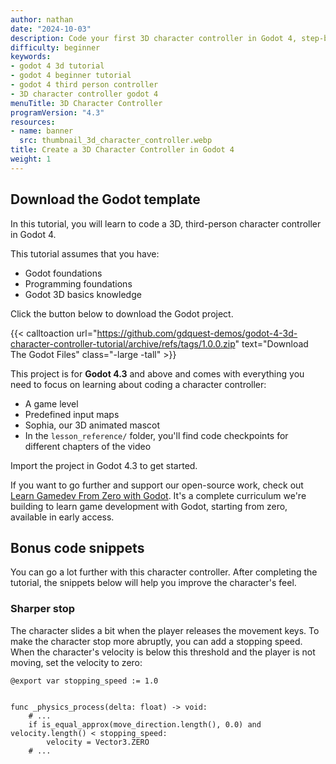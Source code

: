 ```yaml
---
author: nathan
date: "2024-10-03"
description: Code your first 3D character controller in Godot 4, step-by-step, for free!
difficulty: beginner
keywords:
- godot 4 3d tutorial
- godot 4 beginner tutorial
- godot 4 third person controller
- 3D character controller godot 4
menuTitle: 3D Character Controller
programVersion: "4.3"
resources:
- name: banner
  src: thumbnail_3d_character_controller.webp
title: Create a 3D Character Controller in Godot 4
weight: 1
---
```


## Download the Godot template

In this tutorial, you will learn to code a 3D, third-person character controller in Godot 4.

This tutorial assumes that you have:

- Godot foundations
- Programming foundations
- Godot 3D basics knowledge

Click the button below to download the Godot project.

{{< calltoaction
url="https://github.com/gdquest-demos/godot-4-3d-character-controller-tutorial/archive/refs/tags/1.0.0.zip"
text="Download The Godot Files"
class="-large -tall" >}}

This project is for **Godot 4.3** and above and comes with everything you need to focus on learning about coding a character controller:

- A game level
- Predefined input maps
- Sophia, our 3D animated mascot
- In the `lesson_reference/` folder, you'll find code checkpoints for different chapters of the video

Import the project in Godot 4.3 to get started.

If you want to go further and support our open-source work, check out [Learn Gamedev From Zero with Godot](https://school.gdquest.com/products/godot-4-early-access). It's a complete curriculum we're building to learn game development with Godot, starting from zero, available in early access.

## Bonus code snippets

You can go a lot further with this character controller. After completing the tutorial, the snippets below will help you improve the character's feel.

### Sharper stop

The character slides a bit when the player releases the movement keys. To make the character stop more abruptly, you can add a stopping speed. When the character's velocity is below this threshold and the player is not moving, set the velocity to zero:

```gdscript
@export var stopping_speed := 1.0


func _physics_process(delta: float) -> void:
	# ...
	if is_equal_approx(move_direction.length(), 0.0) and velocity.length() < stopping_speed:
		velocity = Vector3.ZERO
	# ...
```
